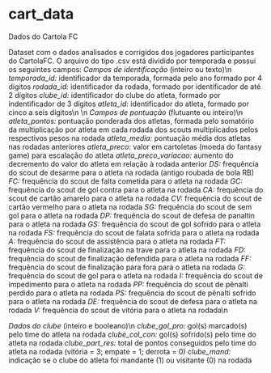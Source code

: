 # cart_data
Dados do Cartola FC

Dataset com o dados analisados e corrigidos dos jogadores participantes do CartolaFC. O arquivo do tipo .csv está dividido por temporada e possui os seguintes campos:
*Campos de identificação* (inteiro  ou texto)\n
*temporada_id:* identificador da temporada, formada pelo ano formado por 4 digitos
*rodada_id:* identificador da rodada, formado por identificador de até 2 dígitos
*clube_id:* identificador do clube do atleta, formado por indentificador de 3 dígitos
*atleta_id:* identificador do atleta, formado por cinco a seis dígitos\n
\n
*Campos de pontuação* (flutuante ou inteiro)\n
*atleta_pontos:* pontuação ponderada dos atletas, formada pelo somatório da multiplicação por atleta em cada rodada dos scouts multiplicados pelos respectivos pesos na rodada
*atleta_media:* pontuação média dos atletas nas rodadas anteriores
*atleta_preco:* valor em cartoletas (moeda do fantasy game) para escalação do atleta
*atleta_preco_variacao:* aumento do decremento do valor do atleta em relação à rodada anterior
*DS:* frequência do scout de desarme para o atleta na rodada (antigo roubada de bola RB)
*FC:* frequência do scout de falta cometida para o atleta na rodada
*GC:* frequência do scout de gol contra para o atleta na rodada
*CA:* frequência do scout de cartão amarelo para o atleta na rodada
*CV:* frequência do scout de cartão vermelho para o atleta na rodada
*SG:* frequência do scout de sem gol para o atleta na rodada
*DP:* frequência do scout de defesa de panaltin para o atleta na rodada
*GS:* frequência do scout de gol sofrido para o atleta na rodada
*FS:* frequência do scout de falata sofrida para o atleta na rodada
*A:* frequência do scout de assistência para o atleta na rodada
*FT:* frequência do scout de finalização na trave para o atleta na rodada
*FD:* frequência do scout de finalização defendida para o atleta na rodada
*FF:* frequência do scout de finalização para fora para o atleta na rodada
*G:* frequência do scout de gol para o atleta na rodada
*I:* frequência do scout de impedimento para o atleta na rodada
*PP:* frequência do scout de pênalti perdido para o atleta na rodada
*PS:* frequência do scout de pênalti sofrido para o atleta na rodada
*DE:* frequência do scout de defesa para o atleta na rodada
*V:* frequência do scout de vitória para o atleta na rodada\n

*Dados do clube* (inteiro e booleano)\n
*clube_gol_pro:* gol(s) marcado(s) pelo time do atleta na rodada
*clube_col_con:* gol(s) sofrido(s) pelo time do atleta na rodada
*clube_part_res:* total de pontos conseguidos pelo time do atleta na rodada (vitória = 3; empate = 1; derrota = 0)
*clube_mand:* indicação se o clube do atleta foi mandante (1) ou visitante (0) na rodada

